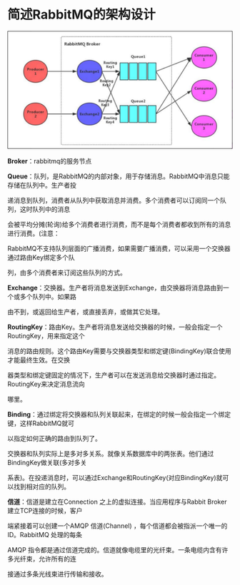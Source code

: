 # 简述RabbitMQ的架构设计

![rb01](./../../.vuepress/public/assets/image/md/rabbitmq/rb01.png)

**Broker**：rabbitmq的服务节点 

**Queue**：队列，是RabbitMQ的内部对象，用于存储消息。RabbitMQ中消息只能存储在队列中。生产者投 

递消息到队列，消费者从队列中获取消息并消费。多个消费者可以订阅同一个队列，这时队列中的消息 

会被平均分摊(轮询)给多个消费者进行消费，而不是每个消费者都收到所有的消息进行消费。(注意： 

RabbitMQ不支持队列层面的广播消费，如果需要广播消费，可以采用一个交换器通过路由Key绑定多个队 

列，由多个消费者来订阅这些队列的方式。 

**Exchange**：交换器。生产者将消息发送到Exchange，由交换器将消息路由到一个或多个队列中。如果路 

由不到，或返回给生产者，或直接丢弃，或做其它处理。 

**RoutingKey**：路由Key。生产者将消息发送给交换器的时候，一般会指定一个RoutingKey，用来指定这个 

消息的路由规则。这个路由Key需要与交换器类型和绑定键(BindingKey)联合使用才能最终生效。在交换 

器类型和绑定键固定的情况下，生产者可以在发送消息给交换器时通过指定。RoutingKey来决定消息流向 

哪里。 

**Binding**：通过绑定将交换器和队列关联起来，在绑定的时候一般会指定一个绑定键，这样RabbitMQ就可 

以指定如何正确的路由到队列了。 

交换器和队列实际上是多对多关系。就像关系数据库中的两张表。他们通过BindingKey做关联(多对多关 

系表)。在投递消息时，可以通过Exchange和RoutingKey(对应BindingKey)就可以找到相对应的队列。 

**信道**：信道是建立在Connection 之上的虚拟连接。当应用程序与Rabbit Broker建立TCP连接的时候，客户 

端紧接着可以创建一个AMQP 信道(Channel) ，每个信道都会被指派一个唯一的ID。RabbitMQ 处理的每条 

AMQP 指令都是通过信道完成的。信道就像电缆里的光纤束。一条电缆内含有许多光纤束，允许所有的连 

接通过多条光线束进行传输和接收。